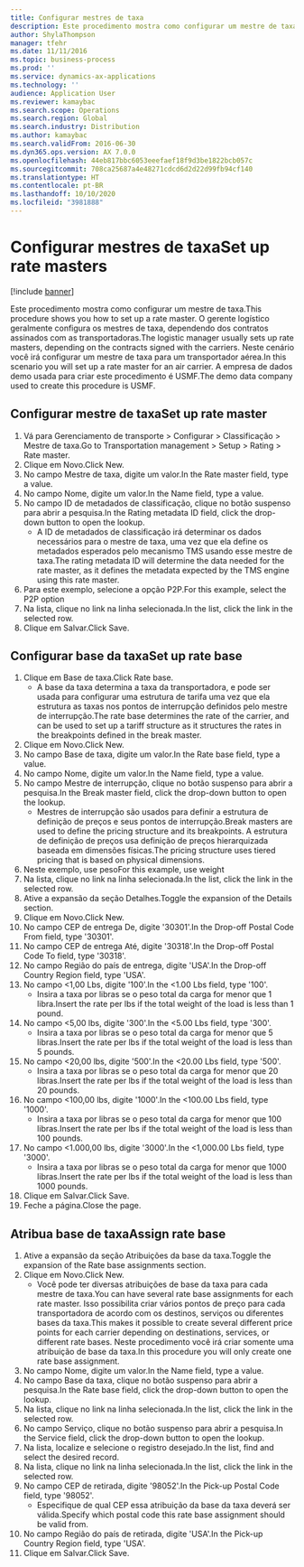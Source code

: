 ```yaml
---
title: Configurar mestres de taxa
description: Este procedimento mostra como configurar um mestre de taxa.
author: ShylaThompson
manager: tfehr
ms.date: 11/11/2016
ms.topic: business-process
ms.prod: ''
ms.service: dynamics-ax-applications
ms.technology: ''
audience: Application User
ms.reviewer: kamaybac
ms.search.scope: Operations
ms.search.region: Global
ms.search.industry: Distribution
ms.author: kamaybac
ms.search.validFrom: 2016-06-30
ms.dyn365.ops.version: AX 7.0.0
ms.openlocfilehash: 44eb817bbc6053eeefaef18f9d3be1822bcb057c
ms.sourcegitcommit: 708ca25687a4e48271cdcd6d2d22d99fb94cf140
ms.translationtype: HT
ms.contentlocale: pt-BR
ms.lasthandoff: 10/10/2020
ms.locfileid: "3981888"
---
```

# <a name="set-up-rate-masters"></a><span data-ttu-id="30004-103">Configurar mestres de taxa</span><span class="sxs-lookup"><span data-stu-id="30004-103">Set up rate masters</span></span>

[!include [banner](../../includes/banner.md)]

<span data-ttu-id="30004-104">Este procedimento mostra como configurar um mestre de taxa.</span><span class="sxs-lookup"><span data-stu-id="30004-104">This procedure shows you how to set up a rate master.</span></span> <span data-ttu-id="30004-105">O gerente logístico geralmente configura os mestres de taxa, dependendo dos contratos assinados com as transportadoras.</span><span class="sxs-lookup"><span data-stu-id="30004-105">The logistic manager usually sets up rate masters, depending on the contracts signed with the carriers.</span></span> <span data-ttu-id="30004-106">Neste cenário você irá configurar um mestre de taxa para um transportador aérea.</span><span class="sxs-lookup"><span data-stu-id="30004-106">In this scenario you will set up a rate master for an air carrier.</span></span> <span data-ttu-id="30004-107">A empresa de dados demo usada para criar este procedimento é USMF.</span><span class="sxs-lookup"><span data-stu-id="30004-107">The demo data company used to create this procedure is USMF.</span></span>


## <a name="set-up-rate-master"></a><span data-ttu-id="30004-108">Configurar mestre de taxa</span><span class="sxs-lookup"><span data-stu-id="30004-108">Set up rate master</span></span>
1. <span data-ttu-id="30004-109">Vá para Gerenciamento de transporte > Configurar > Classificação > Mestre de taxa.</span><span class="sxs-lookup"><span data-stu-id="30004-109">Go to Transportation management > Setup > Rating > Rate master.</span></span>
2. <span data-ttu-id="30004-110">Clique em Novo.</span><span class="sxs-lookup"><span data-stu-id="30004-110">Click New.</span></span>
3. <span data-ttu-id="30004-111">No campo Mestre de taxa, digite um valor.</span><span class="sxs-lookup"><span data-stu-id="30004-111">In the Rate master field, type a value.</span></span>
4. <span data-ttu-id="30004-112">No campo Nome, digite um valor.</span><span class="sxs-lookup"><span data-stu-id="30004-112">In the Name field, type a value.</span></span>
5. <span data-ttu-id="30004-113">No campo ID de metadados de classificação, clique no botão suspenso para abrir a pesquisa.</span><span class="sxs-lookup"><span data-stu-id="30004-113">In the Rating metadata ID field, click the drop-down button to open the lookup.</span></span>
    * <span data-ttu-id="30004-114">A ID de metadados de classificação irá determinar os dados necessários para o mestre de taxa, uma vez que ela define os metadados esperados pelo mecanismo TMS usando esse mestre de taxa.</span><span class="sxs-lookup"><span data-stu-id="30004-114">The rating metadata ID will determine the data needed for the rate master, as it defines the metadata expected by the TMS engine using this rate master.</span></span>  
6. <span data-ttu-id="30004-115">Para este exemplo, selecione a opção P2P.</span><span class="sxs-lookup"><span data-stu-id="30004-115">For this example, select the P2P option</span></span>
7. <span data-ttu-id="30004-116">Na lista, clique no link na linha selecionada.</span><span class="sxs-lookup"><span data-stu-id="30004-116">In the list, click the link in the selected row.</span></span>
8. <span data-ttu-id="30004-117">Clique em Salvar.</span><span class="sxs-lookup"><span data-stu-id="30004-117">Click Save.</span></span>

## <a name="set-up-rate-base"></a><span data-ttu-id="30004-118">Configurar base da taxa</span><span class="sxs-lookup"><span data-stu-id="30004-118">Set up rate base</span></span>
1. <span data-ttu-id="30004-119">Clique em Base de taxa.</span><span class="sxs-lookup"><span data-stu-id="30004-119">Click Rate base.</span></span>
    * <span data-ttu-id="30004-120">A base da taxa determina a taxa da transportadora, e pode ser usada para configurar uma estrutura de tarifa uma vez que ela estrutura as taxas nos pontos de interrupção definidos pelo mestre de interrupção.</span><span class="sxs-lookup"><span data-stu-id="30004-120">The rate base determines the rate of the carrier, and can be used to set up a tariff structure as it structures the rates in the breakpoints defined in the break master.</span></span>  
2. <span data-ttu-id="30004-121">Clique em Novo.</span><span class="sxs-lookup"><span data-stu-id="30004-121">Click New.</span></span>
3. <span data-ttu-id="30004-122">No campo Base de taxa, digite um valor.</span><span class="sxs-lookup"><span data-stu-id="30004-122">In the Rate base field, type a value.</span></span>
4. <span data-ttu-id="30004-123">No campo Nome, digite um valor.</span><span class="sxs-lookup"><span data-stu-id="30004-123">In the Name field, type a value.</span></span>
5. <span data-ttu-id="30004-124">No campo Mestre de interrupção, clique no botão suspenso para abrir a pesquisa.</span><span class="sxs-lookup"><span data-stu-id="30004-124">In the Break master field, click the drop-down button to open the lookup.</span></span>
    * <span data-ttu-id="30004-125">Mestres de interrupção são usados para definir a estrutura de definição de preços e seus pontos de interrupção.</span><span class="sxs-lookup"><span data-stu-id="30004-125">Break masters are used to define the pricing structure and its breakpoints.</span></span> <span data-ttu-id="30004-126">A estrutura de definição de preços usa definição de preços hierarquizada baseada em dimensões físicas.</span><span class="sxs-lookup"><span data-stu-id="30004-126">The pricing structure uses tiered pricing that is based on physical dimensions.</span></span>  
6. <span data-ttu-id="30004-127">Neste exemplo, use peso</span><span class="sxs-lookup"><span data-stu-id="30004-127">For this example, use weight</span></span>
7. <span data-ttu-id="30004-128">Na lista, clique no link na linha selecionada.</span><span class="sxs-lookup"><span data-stu-id="30004-128">In the list, click the link in the selected row.</span></span>
8. <span data-ttu-id="30004-129">Ative a expansão da seção Detalhes.</span><span class="sxs-lookup"><span data-stu-id="30004-129">Toggle the expansion of the Details section.</span></span>
9. <span data-ttu-id="30004-130">Clique em Novo.</span><span class="sxs-lookup"><span data-stu-id="30004-130">Click New.</span></span>
10. <span data-ttu-id="30004-131">No campo CEP de entrega De, digite '30301'.</span><span class="sxs-lookup"><span data-stu-id="30004-131">In the Drop-off Postal Code From field, type '30301'.</span></span>
11. <span data-ttu-id="30004-132">No campo CEP de entrega Até, digite '30318'.</span><span class="sxs-lookup"><span data-stu-id="30004-132">In the Drop-off Postal Code To field, type '30318'.</span></span>
12. <span data-ttu-id="30004-133">No campo Região do país de entrega, digite 'USA'.</span><span class="sxs-lookup"><span data-stu-id="30004-133">In the Drop-off Country Region field, type 'USA'.</span></span>
13. <span data-ttu-id="30004-134">No campo <1,00 Lbs, digite '100'.</span><span class="sxs-lookup"><span data-stu-id="30004-134">In the <1.00 Lbs field, type '100'.</span></span>
    * <span data-ttu-id="30004-135">Insira a taxa por libras se o peso total da carga for menor que 1 libra.</span><span class="sxs-lookup"><span data-stu-id="30004-135">Insert the rate per lbs if the total weight of the load is less than 1 pound.</span></span>  
14. <span data-ttu-id="30004-136">No campo <5,00 lbs, digite '300'.</span><span class="sxs-lookup"><span data-stu-id="30004-136">In the <5.00 Lbs field, type '300'.</span></span>
    * <span data-ttu-id="30004-137">Insira a taxa por libras se o peso total da carga for menor que 5 libras.</span><span class="sxs-lookup"><span data-stu-id="30004-137">Insert the rate per lbs if the total weight of the load is less than 5 pounds.</span></span>  
15. <span data-ttu-id="30004-138">No campo <20,00 lbs, digite '500'.</span><span class="sxs-lookup"><span data-stu-id="30004-138">In the <20.00 Lbs field, type '500'.</span></span>
    * <span data-ttu-id="30004-139">Insira a taxa por libras se o peso total da carga for menor que 20 libras.</span><span class="sxs-lookup"><span data-stu-id="30004-139">Insert the rate per lbs if the total weight of the load is less than 20 pounds.</span></span>  
16. <span data-ttu-id="30004-140">No campo <100,00 lbs, digite '1000'.</span><span class="sxs-lookup"><span data-stu-id="30004-140">In the <100.00 Lbs field, type '1000'.</span></span>
    * <span data-ttu-id="30004-141">Insira a taxa por libras se o peso total da carga for menor que 100 libras.</span><span class="sxs-lookup"><span data-stu-id="30004-141">Insert the rate per lbs if the total weight of the load is less than 100 pounds.</span></span>  
17. <span data-ttu-id="30004-142">No campo <1.000,00 lbs, digite '3000'.</span><span class="sxs-lookup"><span data-stu-id="30004-142">In the <1,000.00 Lbs field, type '3000'.</span></span>
    * <span data-ttu-id="30004-143">Insira a taxa por libras se o peso total da carga for menor que 1000 libras.</span><span class="sxs-lookup"><span data-stu-id="30004-143">Insert the rate per lbs if the total weight of the load is less than 1000 pounds.</span></span>  
18. <span data-ttu-id="30004-144">Clique em Salvar.</span><span class="sxs-lookup"><span data-stu-id="30004-144">Click Save.</span></span>
19. <span data-ttu-id="30004-145">Feche a página.</span><span class="sxs-lookup"><span data-stu-id="30004-145">Close the page.</span></span>

## <a name="assign-rate-base"></a><span data-ttu-id="30004-146">Atribua base de taxa</span><span class="sxs-lookup"><span data-stu-id="30004-146">Assign rate base</span></span>
1. <span data-ttu-id="30004-147">Ative a expansão da seção Atribuições da base da taxa.</span><span class="sxs-lookup"><span data-stu-id="30004-147">Toggle the expansion of the Rate base assignments section.</span></span>
2. <span data-ttu-id="30004-148">Clique em Novo.</span><span class="sxs-lookup"><span data-stu-id="30004-148">Click New.</span></span>
    * <span data-ttu-id="30004-149">Você pode ter diversas atribuições de base da taxa para cada mestre de taxa.</span><span class="sxs-lookup"><span data-stu-id="30004-149">You can have several rate base assignments for each rate master.</span></span> <span data-ttu-id="30004-150">Isso possibilita criar vários pontos de preço para cada transportadora de acordo com os destinos, serviços ou diferentes bases da taxa.</span><span class="sxs-lookup"><span data-stu-id="30004-150">This makes it possible to create several different price points for each carrier depending on destinations, services, or different rate bases.</span></span> <span data-ttu-id="30004-151">Neste procedimento você irá criar somente uma atribuição de base da taxa.</span><span class="sxs-lookup"><span data-stu-id="30004-151">In this procedure you will only create one rate base assignment.</span></span>  
3. <span data-ttu-id="30004-152">No campo Nome, digite um valor.</span><span class="sxs-lookup"><span data-stu-id="30004-152">In the Name field, type a value.</span></span>
4. <span data-ttu-id="30004-153">No campo Base da taxa, clique no botão suspenso para abrir a pesquisa.</span><span class="sxs-lookup"><span data-stu-id="30004-153">In the Rate base field, click the drop-down button to open the lookup.</span></span>
5. <span data-ttu-id="30004-154">Na lista, clique no link na linha selecionada.</span><span class="sxs-lookup"><span data-stu-id="30004-154">In the list, click the link in the selected row.</span></span>
6. <span data-ttu-id="30004-155">No campo Serviço, clique no botão suspenso para abrir a pesquisa.</span><span class="sxs-lookup"><span data-stu-id="30004-155">In the Service field, click the drop-down button to open the lookup.</span></span>
7. <span data-ttu-id="30004-156">Na lista, localize e selecione o registro desejado.</span><span class="sxs-lookup"><span data-stu-id="30004-156">In the list, find and select the desired record.</span></span>
8. <span data-ttu-id="30004-157">Na lista, clique no link na linha selecionada.</span><span class="sxs-lookup"><span data-stu-id="30004-157">In the list, click the link in the selected row.</span></span>
9. <span data-ttu-id="30004-158">No campo CEP de retirada, digite '98052'.</span><span class="sxs-lookup"><span data-stu-id="30004-158">In the Pick-up Postal Code field, type '98052'.</span></span>
    * <span data-ttu-id="30004-159">Especifique de qual CEP essa atribuição da base da taxa deverá ser válida.</span><span class="sxs-lookup"><span data-stu-id="30004-159">Specify which postal code this rate base assignment should be valid from.</span></span>    
10. <span data-ttu-id="30004-160">No campo Região do país de retirada, digite 'USA'.</span><span class="sxs-lookup"><span data-stu-id="30004-160">In the Pick-up Country Region field, type 'USA'.</span></span>
11. <span data-ttu-id="30004-161">Clique em Salvar.</span><span class="sxs-lookup"><span data-stu-id="30004-161">Click Save.</span></span>

